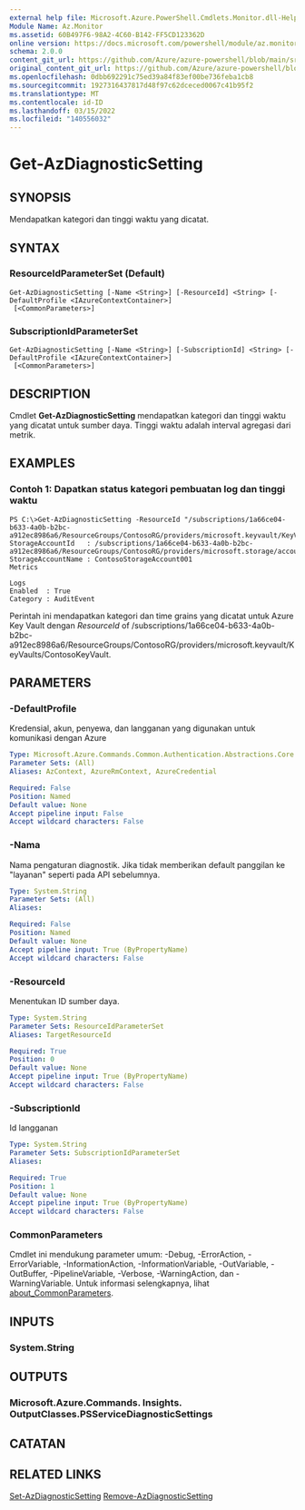 ```yaml
---
external help file: Microsoft.Azure.PowerShell.Cmdlets.Monitor.dll-Help.xml
Module Name: Az.Monitor
ms.assetid: 60B497F6-98A2-4C60-B142-FF5CD123362D
online version: https://docs.microsoft.com/powershell/module/az.monitor/get-azdiagnosticsetting
schema: 2.0.0
content_git_url: https://github.com/Azure/azure-powershell/blob/main/src/Monitor/Monitor/help/Get-AzDiagnosticSetting.md
original_content_git_url: https://github.com/Azure/azure-powershell/blob/main/src/Monitor/Monitor/help/Get-AzDiagnosticSetting.md
ms.openlocfilehash: 0dbb692291c75ed39a84f83ef00be736feba1cb8
ms.sourcegitcommit: 1927316437817d48f97c62dceced0067c41b95f2
ms.translationtype: MT
ms.contentlocale: id-ID
ms.lasthandoff: 03/15/2022
ms.locfileid: "140556032"
---
```

# Get-AzDiagnosticSetting

## SYNOPSIS
Mendapatkan kategori dan tinggi waktu yang dicatat.

## SYNTAX

### ResourceIdParameterSet (Default)
```
Get-AzDiagnosticSetting [-Name <String>] [-ResourceId] <String> [-DefaultProfile <IAzureContextContainer>]
 [<CommonParameters>]
```

### SubscriptionIdParameterSet
```
Get-AzDiagnosticSetting [-Name <String>] [-SubscriptionId] <String> [-DefaultProfile <IAzureContextContainer>]
 [<CommonParameters>]
```

## DESCRIPTION
Cmdlet **Get-AzDiagnosticSetting** mendapatkan kategori dan tinggi waktu yang dicatat untuk sumber daya.
Tinggi waktu adalah interval agregasi dari metrik.

## EXAMPLES

### Contoh 1: Dapatkan status kategori pembuatan log dan tinggi waktu
```
PS C:\>Get-AzDiagnosticSetting -ResourceId "/subscriptions/1a66ce04-b633-4a0b-b2bc-a912ec8986a6/ResourceGroups/ContosoRG/providers/microsoft.keyvault/KeyVaults/ContosoKeyVault"
StorageAccountId   : /subscriptions/1a66ce04-b633-4a0b-b2bc-a912ec8986a6/ResourceGroups/ContosoRG/providers/microsoft.storage/accounts/ContosoStorageAccount
StorageAccountName : ContosoStorageAccount001
Metrics

Logs
Enabled  : True
Category : AuditEvent
```

Perintah ini mendapatkan kategori dan time grains yang dicatat untuk Azure Key Vault dengan *ResourceId* of /subscriptions/1a66ce04-b633-4a0b-b2bc-a912ec8986a6/ResourceGroups/ContosoRG/providers/microsoft.keyvault/KeyVaults/ContosoKeyVault.

## PARAMETERS

### -DefaultProfile
Kredensial, akun, penyewa, dan langganan yang digunakan untuk komunikasi dengan Azure

```yaml
Type: Microsoft.Azure.Commands.Common.Authentication.Abstractions.Core.IAzureContextContainer
Parameter Sets: (All)
Aliases: AzContext, AzureRmContext, AzureCredential

Required: False
Position: Named
Default value: None
Accept pipeline input: False
Accept wildcard characters: False
```

### -Nama
Nama pengaturan diagnostik. Jika tidak memberikan default panggilan ke "layanan" seperti pada API sebelumnya.

```yaml
Type: System.String
Parameter Sets: (All)
Aliases:

Required: False
Position: Named
Default value: None
Accept pipeline input: True (ByPropertyName)
Accept wildcard characters: False
```

### -ResourceId
Menentukan ID sumber daya.

```yaml
Type: System.String
Parameter Sets: ResourceIdParameterSet
Aliases: TargetResourceId

Required: True
Position: 0
Default value: None
Accept pipeline input: True (ByPropertyName)
Accept wildcard characters: False
```

### -SubscriptionId
Id langganan

```yaml
Type: System.String
Parameter Sets: SubscriptionIdParameterSet
Aliases:

Required: True
Position: 1
Default value: None
Accept pipeline input: True (ByPropertyName)
Accept wildcard characters: False
```

### CommonParameters
Cmdlet ini mendukung parameter umum: -Debug, -ErrorAction, -ErrorVariable, -InformationAction, -InformationVariable, -OutVariable, -OutBuffer, -PipelineVariable, -Verbose, -WarningAction, dan -WarningVariable. Untuk informasi selengkapnya, lihat [about_CommonParameters](http://go.microsoft.com/fwlink/?LinkID=113216).

## INPUTS

### System.String

## OUTPUTS

### Microsoft.Azure.Commands. Insights. OutputClasses.PSServiceDiagnosticSettings

## CATATAN

## RELATED LINKS

[Set-AzDiagnosticSetting](./Set-AzDiagnosticSetting.md)
 [Remove-AzDiagnosticSetting](./Remove-AzDiagnosticSetting.md)
